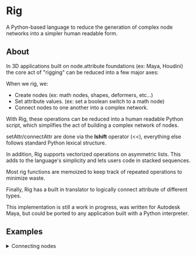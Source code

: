 # Rig
A Python-based language to reduce the generation of complex node
networks into a simpler human readable form.

## About
In 3D applications built on node.attribute foundations (ex: Maya, Houdini)
the core act of "rigging" can be reduced into a few major axes:

When we rig, we:
* Create nodes (ex: math nodes, shapes, deformers, etc...)
* Set attribute values. (ex: set a boolean switch to a math node)
* Connect nodes to one another into a complex network.

With Rig, these operations can be reduced into a human readable Python script,
which simplifies the act of building a complex network of nodes.

setAttr/connectAttr are done via the __lshift__ operator (<<), everything else
follows standard Python lexical structure.

In addition, Rig supports vectorized operations on asymmetric lists.
This adds to the language's simplicity and lets users code in stacked sequences.

Most rig functions are memoized to keep track of repeated operations to minimize waste.

Finally, Rig has a built in translator to logically connect attribute of
different types.

This implementation is still a work in progress, was written for Autodesk Maya,
but could be ported to any application built with a Python interpreter.

## Examples
<details>
<p>
   <summary>Connecting nodes</summary>
   ```python
   from rig import Node

   obj1 = Node('pCube1')
   obj2 = Node('pCube2')

   # Connect pCube2.t to pCube1.t
   obj2.t << obj1.t
   ```
</p>
</details>


## Requirements
Autodesk Maya (for this implementation).

## Author
* **Eric Vignola** (eric.vignola@gmail.com)

## License
BSD 3-Clause License:
Copyright (c)  2023, Eric Vignola
All rights reserved.

Redistribution and use in source and binary forms, with or without
modification, are permitted provided that the following conditions are met:


1. Redistributions of source code must retain the above copyright notice,
   this list of conditions and the following disclaimer.

2. Redistributions in binary form must reproduce the above copyright notice,
   this list of conditions and the following disclaimer in the documentation
   and/or other materials provided with the distribution.

3. Neither the name of copyright holders nor the names of its
   contributors may be used to endorse or promote products derived from
   this software without specific prior written permission.

THIS SOFTWARE IS PROVIDED BY THE COPYRIGHT HOLDERS AND CONTRIBUTORS "AS IS"
AND ANY EXPRESS OR IMPLIED WARRANTIES, INCLUDING, BUT NOT LIMITED TO, THE
IMPLIED WARRANTIES OF MERCHANTABILITY AND FITNESS FOR A PARTICULAR PURPOSE ARE
DISCLAIMED. IN NO EVENT SHALL THE COPYRIGHT OWNER OR CONTRIBUTORS BE LIABLE
FOR ANY DIRECT, INDIRECT, INCIDENTAL, SPECIAL, EXEMPLARY, OR CONSEQUENTIAL
DAMAGES (INCLUDING, BUT NOT LIMITED TO, PROCUREMENT OF SUBSTITUTE GOODS OR
SERVICES; LOSS OF USE, DATA, OR PROFITS; OR BUSINESS INTERRUPTION) HOWEVER
CAUSED AND ON ANY THEORY OF LIABILITY, WHETHER IN CONTRACT, STRICT LIABILITY,
OR TORT (INCLUDING NEGLIGENCE OR OTHERWISE) ARISING IN ANY WAY OUT OF THE USE
OF THIS SOFTWARE, EVEN IF ADVISED OF THE POSSIBILITY OF SUCH DAMAGE.
